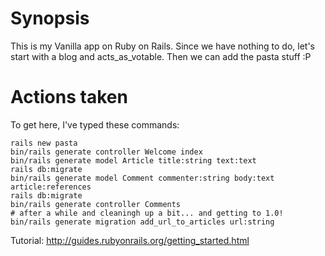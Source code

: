 # Synopsis

This is my Vanilla app on Ruby on Rails.
Since we have nothing to do, let's start with a blog and acts_as_votable.
Then we can add the pasta stuff :P

# Actions taken

To get here, I've typed these commands:

    rails new pasta
    bin/rails generate controller Welcome index
    bin/rails generate model Article title:string text:text
    rails db:migrate
    bin/rails generate model Comment commenter:string body:text article:references
    rails db:migrate
    bin/rails generate controller Comments
    # after a while and cleaningh up a bit... and getting to 1.0!
    bin/rails generate migration add_url_to_articles url:string

Tutorial: http://guides.rubyonrails.org/getting_started.html